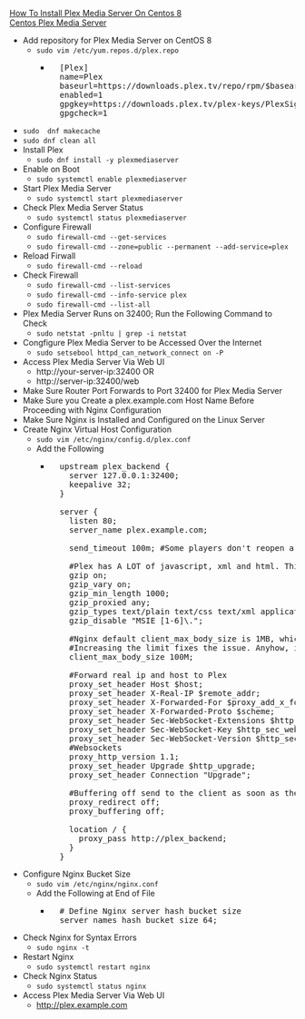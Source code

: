 [How To Install Plex Media Server On Centos 8](https://cloudcone.com/docs/article/how-to-install-plex-media-server-on-centos-8/)<br />
[Centos Plex Media Server](https://www.howtoforge.com/tutorial/centos-plex-media-server/)

* Add repository for Plex Media Server on CentOS 8
  * `sudo vim /etc/yum.repos.d/plex.repo`
    * <pre>
        [Plex]
        name=Plex
        baseurl=https://downloads.plex.tv/repo/rpm/$basearch/
        enabled=1
        gpgkey=https://downloads.plex.tv/plex-keys/PlexSign.key
        gpgcheck=1
      </pre>
* `sudo  dnf makecache`
* `sudo dnf clean all`
* Install Plex
  * `sudo dnf install -y plexmediaserver`
* Enable on Boot
  * `sudo systemctl enable plexmediaserver`
* Start Plex Media Server
  * `sudo systemctl start plexmediaserver`
* Check Plex Media Server Status
  * `sudo systemctl status plexmediaserver`
* Configure Firewall
  * `sudo firewall-cmd --get-services`
  * `sudo firewall-cmd --zone=public --permanent --add-service=plex`
* Reload Firwall
  * `sudo firewall-cmd --reload`
* Check Firewall
  * `sudo firewall-cmd --list-services`
  * `sudo firewall-cmd --info-service plex`
  * `sudo firewall-cmd --list-all`
* Plex Media Server Runs on 32400; Run the Following Command to Check
  * `sudo netstat -pnltu | grep -i netstat`
* Congfigure Plex Media Server to be Accessed Over the Internet
  * `sudo setsebool httpd_can_network_connect on -P`
* Access Plex Media Server Via Web UI
  * http://your-server-ip:32400
  OR
  * http://server-ip:32400/web
* Make Sure Router Port Forwards to Port 32400 for Plex Media Server
* Make Sure you Create a plex.example.com Host Name Before Proceeding with Nginx Configuration
* Make Sure Nginx is Installed and Configured on the Linux Server
* Create Nginx Virtual Host Configuration
  * `sudo vim /etc/nginx/config.d/plex.conf`
  * Add the Following
    * <pre>
        upstream plex_backend {
          server 127.0.0.1:32400;
          keepalive 32;
        }

        server {
          listen 80;
          server_name plex.example.com;

          send_timeout 100m; #Some players don't reopen a socket and playback stops totally instead of resuming after an extended pause (e.g. Ch$

          #Plex has A LOT of javascript, xml and html. This helps a lot, but if it causes playback issues with devices turn it off. (Haven't enc$
          gzip on;
          gzip_vary on;
          gzip_min_length 1000;
          gzip_proxied any;
          gzip_types text/plain text/css text/xml application/xml text/javascript application/x-javascript image/svg+xml;
          gzip_disable "MSIE [1-6]\.";

          #Nginx default client_max_body_size is 1MB, which breaks Camera Upload feature from the phones.
          #Increasing the limit fixes the issue. Anyhow, if 4K videos are expected to be uploaded, the size might need to be increased even more
          client_max_body_size 100M;

          #Forward real ip and host to Plex
          proxy_set_header Host $host;
          proxy_set_header X-Real-IP $remote_addr;
          proxy_set_header X-Forwarded-For $proxy_add_x_forwarded_for;
          proxy_set_header X-Forwarded-Proto $scheme;
          proxy_set_header Sec-WebSocket-Extensions $http_sec_websocket_extensions;
          proxy_set_header Sec-WebSocket-Key $http_sec_websocket_key;
          proxy_set_header Sec-WebSocket-Version $http_sec_websocket_version;
          #Websockets
          proxy_http_version 1.1;
          proxy_set_header Upgrade $http_upgrade;
          proxy_set_header Connection "Upgrade";

          #Buffering off send to the client as soon as the data is received from Plex.
          proxy_redirect off;
          proxy_buffering off;

          location / {
            proxy_pass http://plex_backend;
          }
        }
      </pre>
* Configure Nginx Bucket Size
  * `sudo vim /etc/nginx/nginx.conf`
  * Add the Following at End of File
    * <pre>
        # Define Nginx server hash bucket size
        server_names_hash_bucket_size 64;
      </pre>
* Check Nginx for Syntax Errors
  * `sudo nginx -t`
* Restart Nginx
  * `sudo systemctl restart nginx`
* Check Nginx Status
  * `sudo systemctl status nginx`
* Access Plex Media Server Via Web UI
  * http://plex.example.com
